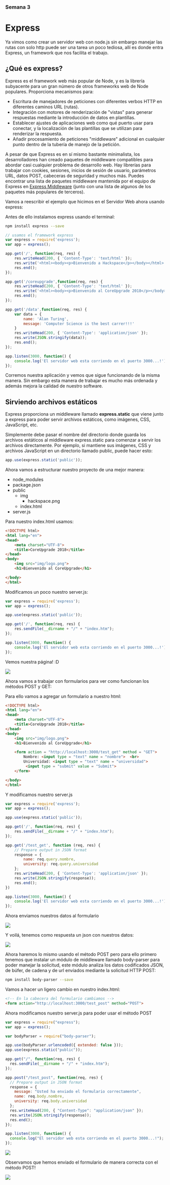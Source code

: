 <h3> Semana 3 </h3>
<h1> Express </h1>

Ya vimos como crear un servidor web con node.js sin embargo manejar las rutas con solo http puede ser una tarea un poco tediosa, allí es donde entra Express, un framework que nos facilita el trabajo.

<h2>¿Qué es express?</h2>

Express es el framework web más popular de Node, y es la librería subyacente para un gran número de otros frameworks web de Node populares. Proporciona mecanismos para:

* Escritura de manejadores de peticiones con diferentes verbos HTTP en diferentes caminos URL (rutas).
* Integración con motores de renderización de "vistas" para generar respuestas mediante la introducción de datos en plantillas.
* Establecer ajustes de aplicaciones web como qué puerto usar para conectar, y la localización de las plantillas que se utilizan para renderizar la respuesta.
* Añadir procesamiento de peticiones "middleware" adicional en cualquier punto dentro de la tubería de manejo de la petición.

A pesar de que Express es en sí mismo bastante minimalista, los desarrolladores han creado paquetes de middleware compatibles para abordar casi cualquier problema de desarrollo web. Hay librerías para trabajar con cookies, sesiones, inicios de sesión de usuario, parámetros URL, datos POST, cabeceras de seguridad y muchos más. Puedes encontrar una lista de paquetes middleware mantenida por el equipo de Express en [Express Middleware](https://expressjs.com/es/resources/middleware.html) (junto con una lista de algunos de los paquetes más populares de terceros).

Vamos a reescribir el ejemplo que hicimos en el Servidor Web ahora usando express:

Antes de ello instalamos express usando el terminal:
```bash
npm install express --save
```

```javascript
// usamos el framework express
var express = require('express');
var app = express();

app.get('/', function(req, res) {
    res.writeHead(200, { 'Content-Type': 'text/html' });
    res.write('<html><body><p>Bienvenido a Hackspace</p></body></html>');
    res.end();
});

app.get('/coreupgrade',function(req, res) {
    res.writeHead(200, { 'Content-Type': 'text/html' });
    res.write('<html><body><p>Bienvenido al CoreUpgrade 2018</p></body></html>');
    res.end();
});

app.get('/data',function(req, res) {
    var data = {
        name: 'Alan Turing',
        message: 'Computer Science is the best carrer!!!'
    }
    res.writeHead(200, { 'Content-Type': 'application/json' });
    res.write(JSON.stringify(data));
    res.end();
});

app.listen(3000, function() {
    console.log('El servidor web esta corriendo en el puerto 3000...!')
});
```
Corremos nuestra aplicación y vemos que sigue funcionando de la misma manera. Sin embargo esta manera de trabajar es mucho más ordenada y además mejora la calidad de nuestro software.

<h2>Sirviendo archivos estáticos</h2>

Express proporciona un middleware llamado __express.static__ que viene junto a express para poder servir archivos estáticos, como imágenes, CSS, JavaScript, etc.

Simplemente debe pasar el nombre del directorio donde guarda los archivos estáticos al middleware express.static para comenzar a servir los archivos directamente. Por ejemplo, si mantiene sus imágenes, CSS y archivos JavaScript en un directorio llamado public, puede hacer esto:

```javascript
app.use(express.static('public'));
```

Ahora vamos a estructurar nuestro proyecto de una mejor manera:

* node_modules
* package.json
* public
    * img
        * hackspace.png
    * index.html
* server.js

Para nuestro index.html usamos:

```html
<!DOCTYPE html>
<html lang="en">
<head>
    <meta charset="UTF-8">
    <title>CoreUpgrade 2018</title>
</head>
<body>
    <img src="img/logo.png">
    <h1>Bienvenido al CoreUpgrade</h1>

</body>
</html>
```
Modificamos un poco nuestro server.js:

```javascript
var express = require('express');
var app = express();

app.use(express.static('public'));

app.get('/', function(req, res) {
    res.sendFile(__dirname + "/" + "index.htm");
});

app.listen(3000, function() {
    console.log('El servidor web esta corriendo en el puerto 3000...!')
});
```

Vemos nuestra página! :D

<p align-text="center">
    <img src="img/express1.png">
</p>

Ahora vamos a trabajar con formularios para ver como funcionan los métodos POST y GET:

Para ello vamos a agregar un formulario a nuestro html:

```html
<!DOCTYPE html>
<html lang="en">
<head>
    <meta charset="UTF-8">
    <title>CoreUpgrade 2018</title>
</head>
<body>
    <img src="img/logo.png">
    <h1>Bienvenido al CoreUpgrade</h1>

    <form action = "http://localhost:3000/test_get" method = "GET">
        Nombre: <input type = "text" name = "nombre">  <br>
        Universidad: <input type = "text" name = "universidad">
         <input type = "submit" value = "Submit">
    </form>

</body>
</html>
```

Y modificamos nuestro server.js

```javascript
var express = require('express');
var app = express();

app.use(express.static('public'));

app.get('/', function(req, res) {
    res.sendFile(__dirname + "/" + "index.htm");
});

app.get('/test_get', function (req, res) {
    // Prepare output in JSON format
    response = {
        name: req.query.nombre,
        university: req.query.universidad
    };
    res.writeHead(200, { 'Content-Type': 'application/json' });
    res.write(JSON.stringify(response));
    res.end();
})

app.listen(3000, function() {
    console.log('El servidor web esta corriendo en el puerto 3000...!')
});
```
Ahora enviamos nuestros datos al formulario

<p align-text="center">
    <img src="img/express2.png">
</p>
Y voilá, tenemos como respuesta un json con nuestros datos:

<p align-text="center">
    <img src="img/express3.png">
</p>

Ahora haremos lo mismo usando el método POST pero para ello primero tenemos que instalar un módulo de middleware llamado body-parser para poder manejar la solicitud, este módulo analiza los datos codificados JSON, de búfer, de cadena y de url enviados mediante la solicitud HTTP POST:

```bash
npm install body-parser --save
```

Vamos a hacer un ligero cambio en nuestro index.html:

```html
<!-- En la cabecera del formulario cambiamos -->
<form action="http://localhost:3000/test_post" method="POST">
```

Ahora modificamos nuestro server.js para poder usar el método POST

```javascript
var express = require("express");
var app = express();

var bodyParser = require("body-parser");

app.use(bodyParser.urlencoded({ extended: false }));
app.use(express.static("public"));

app.get("/", function(req, res) {
  res.sendFile(__dirname + "/" + "index.htm");
});

app.post("/test_post", function(req, res) {
  // Prepare output in JSON format
  response = {
    message: "Usted ha enviado el formulario correctamente",
    name: req.body.nombre,
    university: req.body.universidad
  };
  res.writeHead(200, { "Content-Type": "application/json" });
  res.write(JSON.stringify(response));
  res.end();
});

app.listen(3000, function() {
  console.log("El servidor web esta corriendo en el puerto 3000...!");
});
```

<p align-text="center">
    <img src="img/express6.png">
</p>

Observamos que hemos enviado el formulario de manera correcta con el método POST!

<p align-text="center">
    <img src="img/express7.png">
</p>

